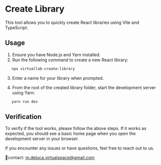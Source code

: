 # Create Library

This tool allows you to quickly create React libraries using Vite and TypeScript. 

## Usage

1. Ensure you have Node.js and Yarn installed.
2. Run the following command to create a new React library:
   
```bash
   npx virtuallab-create-library
```

3. Enter a name for your library when prompted.

4. From the root of the created library folder, start the development server using Yarn:

```bash
   yarn run dev
```

## Verification

To verify if the tool works, please follow the above steps. If it works as expected, you should see a basic home page when you open the development server in your browser. 

If you encounter any issues or have questions, feel free to reach out to us.

🧪contact: m.deluca.virtualspace@gmail.com
